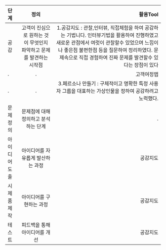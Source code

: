 
| 단계 | 정의 | 활용Tool |
| :--- | :---: | ---: |
| 공감 | 고객이 진심으로 원하는 것이 무엇인지 파악하고 문제를 발견하는 시작점 | 1.공감지도 : 관찰,인터뷰, 직접체험을 하여 공감하는 기법니다. 인터뷰기법을 활용하여 진행하였고 새로운 관점에서 여럿이 관찰할수 있었으며 느낌이나 좋은점 불편한점 등을 질문하여 정리하였다. 문제속으로 직접 경험하여 진짜 문제를 발견할수 있다는 장점이 있다|
| . | . | 고객여정맵|
| . | . | 3.페르소나 만들기 : 구체적이고 명확한 특정 사용자 그룹을 대표하는 가상인물을 정하여 공감하려고 노력했다.| 
| 문제정의 | 문제점에 대해 정의하고 분석하는 단계 | . |
| 아이디어도출 | 아이디어를 자유롭게 발산하는 과정 | 공감지도 |
| 시제품제작 | 아이디어를 구현하는 과정 | 공감지도 |
| 테스트 | 피드백을 통해 아이디어를 개선 | 공감지도 |
